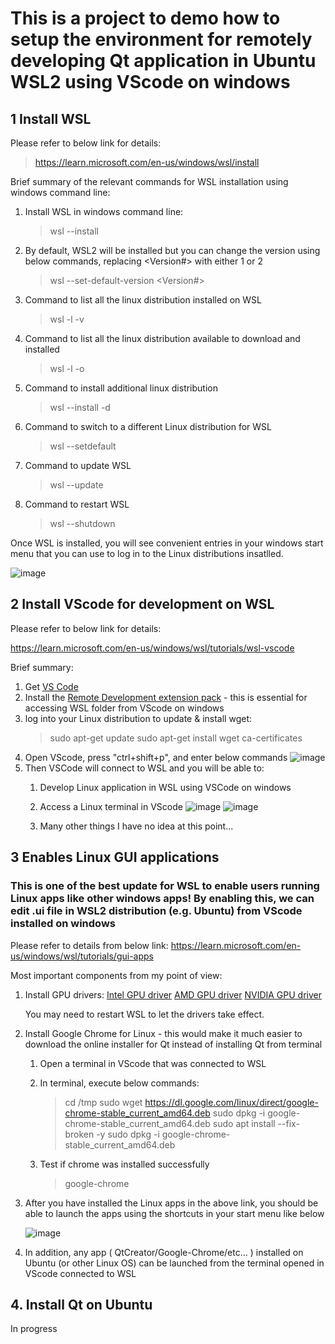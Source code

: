 # This is a project to demo how to setup the environment for remotely developing Qt application in Ubuntu WSL2 using VScode on windows

## **1 Install WSL**

Please refer to below link for details:

> https://learn.microsoft.com/en-us/windows/wsl/install

Brief summary of the relevant commands for WSL installation using windows command line:

1. Install WSL in windows command line:

    > wsl --install

2. By default, WSL2 will be installed but you can change the version using below commands, replacing <Version#> with either 1 or 2

    > wsl --set-default-version <Version#>

3. Command to list all the linux distribution installed on WSL

    > wsl -l -v

4. Command to list all the linux distribution available to download and installed

    > wsl -l -o
    
5. Command to install additional linux distribution
    > wsl --install -d <Distribution Name>

6. Command to switch to a different Linux distribution for WSL
    > wsl --setdefault <DistributionName>

7. Command to update WSL
   > wsl --update

8. Command to restart WSL
    > wsl --shutdown

Once WSL is installed, you will see convenient entries in your windows start menu that you can use to log in to the Linux distributions insatlled.

![image](https://user-images.githubusercontent.com/115331932/236579305-cdfca349-14d9-42ee-bf0d-ae2b5715109f.png)

## **2 Install VScode for development on WSL**

Please refer to below link for details:

https://learn.microsoft.com/en-us/windows/wsl/tutorials/wsl-vscode

Brief summary:

1. Get [VS Code](https://code.visualstudio.com/download)
2. Install the [Remote Development extension pack](https://marketplace.visualstudio.com/items?itemName=ms-vscode-remote.vscode-remote-extensionpack) - this is essential for accessing WSL folder from VScode on windows
3. log into your Linux distribution to update & install wget:
    > sudo apt-get update
    > sudo apt-get install wget ca-certificates
4. Open VScode, press "ctrl+shift+p", and enter below commands
![image](https://user-images.githubusercontent.com/115331932/236580652-194c447a-4cd2-4173-a724-4efcf228f349.png)
6. Then VSCode will connect to WSL and you will be able to:
    1. Develop Linux application in WSL using VSCode on windows
    2. Access a Linux terminal in VScode
        ![image](https://user-images.githubusercontent.com/115331932/236581695-f1db9bf6-2662-4994-8390-9a42d22e7794.png)
        ![image](https://user-images.githubusercontent.com/115331932/236581720-0391ed4a-ebcb-4e3a-ac93-00d9b8111fc0.png)

    3. Many other things I have no idea at this point...

## 3 Enables Linux GUI applications
###  This is one of the best update for WSL to enable users running Linux apps like other windows apps! By enabling this, we can edit .ui file in WSL2 distribution (e.g. Ubuntu) from VScode installed on windows

Please refer to details from below link:
https://learn.microsoft.com/en-us/windows/wsl/tutorials/gui-apps

Most important components from my point of view:

1. Install GPU drivers:
    [Intel GPU driver](https://www.intel.com/content/www/us/en/download/19344/intel-graphics-windows-dch-drivers.html)
    [AMD GPU driver](https://www.amd.com/en/support)
    [NVIDIA GPU driver](https://www.nvidia.com/Download/index.aspx?lang=en-us)

    You may need to restart WSL to let the drivers take effect. 
2. Install Google Chrome for Linux - this would make it much easier to download the online installer for Qt instead of installing Qt from terminal
    1. Open a terminal in VScode that was connected to WSL
    2. In terminal, execute below commands:
        > cd /tmp
        > sudo wget https://dl.google.com/linux/direct/google-chrome-stable_current_amd64.deb
        > sudo dpkg -i google-chrome-stable_current_amd64.deb
        > sudo apt install --fix-broken -y
        > sudo dpkg -i google-chrome-stable_current_amd64.deb
        
    3. Test if chrome was installed successfully
        > google-chrome

3. After you have installed the Linux apps in the above link, you should be able to launch the apps using the shortcuts in your start menu like below

    ![image](https://user-images.githubusercontent.com/115331932/236586355-8dfa9829-fc44-4e64-ae42-359ea93f89da.png)
 
4. In addition, any app ( QtCreator/Google-Chrome/etc... ) installed on Ubuntu (or other Linux OS) can be launched from the terminal opened in VScode connected to WSL

## 4. Install Qt on Ubuntu

In progress
 
